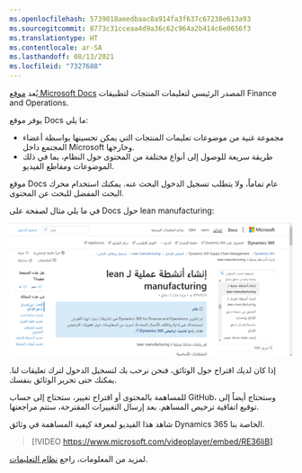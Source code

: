 ```yaml
---
ms.openlocfilehash: 5739018aeedbaac8a914fa3f637c67238e613a93
ms.sourcegitcommit: 8773c31cceaa4d9a36c62c964a2b414c6e0656f3
ms.translationtype: HT
ms.contentlocale: ar-SA
ms.lasthandoff: 08/13/2021
ms.locfileid: "7327688"
---
```

يُعد [موقع Microsoft Docs](/dynamics365/fin-ops-core/fin-ops/?azure-portal=true) المصدر الرئيسي لتعليمات المنتجات لتطبيقات Finance and Operations.

يوفر موقع Docs ما يلي:

- مجموعة غنية من موضوعات تعليمات المنتجات التي يمكن تحسينها بواسطة أعضاء المجتمع داخل Microsoft وخارجها.
- طريقة سريعة للوصول إلى أنواع مختلفة من المحتوى حول النظام، بما في ذلك الموضوعات ومقاطع الفيديو.



موقع Docs عام تماماً، ولا يتطلب تسجيل الدخول البحث عنه. يمكنك استخدام محرك البحث المفضل للبحث عن المحتوى.

في ما يلي مثال لصفحة على Docs حول lean manufacturing:

[![لقطة شاشة لمثال على صفحة في موقع Docs.](../media/docs-site.png)](../media/docs-site.png#lightbox)


إذا كان لديك اقتراح حول الوثائق، فنحن نرحب بك لتسجيل الدخول لترك تعليقات لنا. يمكنك حتى تحرير الوثائق بنفسك.

للمساهمة بالمحتوى أو اقتراح تغيير، ستحتاج إلى حساب GitHub، وستحتاج أيضاً إلى توقيع اتفاقية ترخيص المساهم. بعد إرسال التغييرات المقترحة، ستتم مراجعتها.

شاهد هذا الفيديو لمعرفة كيفية المساهمة في وثائق Dynamics 365 الخاصة بنا.

> [!VIDEO https://www.microsoft.com/videoplayer/embed/RE36liB]


لمزيد من المعلومات، راجع [نظام التعليمات](/dynamics365/fin-ops-core/fin-ops/get-started/help-overview/?azure-portal=true).
